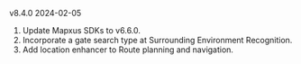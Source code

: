 v8.4.0
2024-02-05

1. Update Mapxus SDKs to v6.6.0.
2. Incorporate a gate search type at Surrounding Environment Recognition.
3. Add location enhancer to Route planning and navigation.
